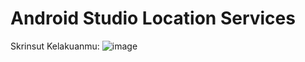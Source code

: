 # Android Studio Location Services

Skrinsut Kelakuanmu:
![image](https://github.com/user-attachments/assets/f5e300df-fc70-4713-8bab-144987a7cee5)
